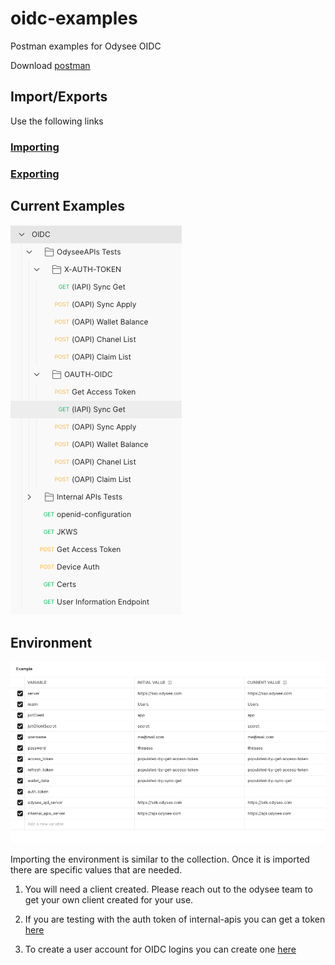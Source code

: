 # oidc-examples
Postman examples for Odysee OIDC

Download [postman](https://www.postman.com/downloads/) 

## Import/Exports

Use the following links 

### [Importing](https://learning.postman.com/docs/getting-started/importing-and-exporting-data/#importing-data-into-postman)

### [Exporting](https://learning.postman.com/docs/getting-started/importing-and-exporting-data/#exporting-collections)

## Current Examples

![Examples](current-examples.png)

## Environment

![Environment](current-environment.png)

Importing the environment is similar to the collection. Once it is imported
there are specific values that are needed. 

1.  You will need a client created. Please reach out to the odysee team to get
your own client created for your use. 

2. If you are testing with the auth token of internal-apis you can get a token
[here](https://api.odysee.com/user/new)

3. To create a user account for OIDC logins you can create one 
[here](https://accounts.odysee.com)